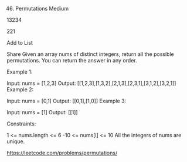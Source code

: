 46. Permutations
Medium

13234

221

Add to List

Share
Given an array nums of distinct integers, return all the possible permutations. You can return the answer in any order.

 

Example 1:

Input: nums = [1,2,3]
Output: [[1,2,3],[1,3,2],[2,1,3],[2,3,1],[3,1,2],[3,2,1]]
Example 2:

Input: nums = [0,1]
Output: [[0,1],[1,0]]
Example 3:

Input: nums = [1]
Output: [[1]]
 

Constraints:

1 <= nums.length <= 6
-10 <= nums[i] <= 10
All the integers of nums are unique.

https://leetcode.com/problems/permutations/
